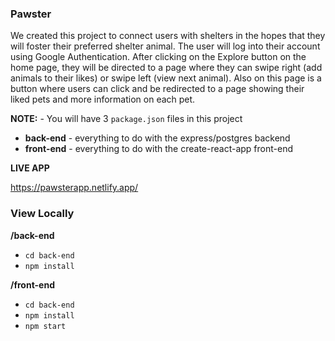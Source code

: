 ### Pawster

We created this project to connect users with shelters in the hopes that they will foster their preferred shelter animal. The user will log into their account using Google Authentication. After clicking on the Explore button on the home page, they will be directed to a page where they can swipe right (add animals to their likes) or swipe left (view next animal). Also on this page is a button where users can click and be redirected to a page showing their liked pets and more information on each pet.

**NOTE:** - You will have 3 `package.json` files in this project

- **back-end** - everything to do with the express/postgres backend
- **front-end** - everything to do with the create-react-app front-end

**LIVE APP** 

https://pawsterapp.netlify.app/

### View Locally 

**/back-end**

- `cd back-end`
- `npm install`

**/front-end**

- `cd back-end`
- `npm install`
- `npm start`

